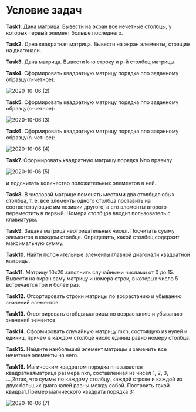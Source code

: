# **Условие задач**
**Task1.** Дана матрица. Вывести на экран все нечетные столбцы, у которых первый элемент больше последнего.

**Task2.** Дана квадратная матрица. Вывести на экран элементы, стоящие на диагонали.

**Task3.** Дана матрица. Вывести k-ю строку и p-й столбец матрицы.

**Task4.** Сформировать квадратную матрицу порядка nпо заданному образцу(n-четное):

![2020-10-06 (2)](https://user-images.githubusercontent.com/55656642/95182612-879f8280-07cd-11eb-8b67-72eed64234b9.png)

**Task5.** Сформировать квадратную матрицу порядка nпо заданному образцу(n-четное):

![2020-10-06 (3)](https://user-images.githubusercontent.com/55656642/95182632-8bcba000-07cd-11eb-9da7-28829c6ccd43.png)

**Task6.** Сформировать квадратную матрицу порядка nпо заданному образцу(n-четное):

![2020-10-06 (4)](https://user-images.githubusercontent.com/55656642/95182642-8e2dfa00-07cd-11eb-843f-fd878c3f869f.png)

**Task7.** Сформировать квадратную матрицу порядка Nпо правилу: 

![2020-10-06 (5)](https://user-images.githubusercontent.com/55656642/95182654-90905400-07cd-11eb-9940-af5bfb8989c2.png)

и подсчитать количество положительных элементов в ней.

**Task8.** В числовой матрице поменять местами два столбцалюбых столбца, 
т. е. все элементы одного столбца поставить на соответствующие им позиции другого, а его элементы второго переместить в первый.
Номера столбцов вводит пользователь с клавиатуры.

**Task9.** Задана матрица неотрицательных чисел. Посчитать сумму элементов в каждом столбце. 
Определить, какой столбец содержит максимальную сумму.

**Task10.** Найти положительные элементы главной диагонали квадратной матрицы.

**Task11.** Матрицу 10x20 заполнить случайными числами от 0 до 15. 
Вывести на экран саму матрицу и номера строк, в которых число 5 встречается три и более раз.

**Task12.** Отсортировать строки матрицы по возрастанию и убыванию значений элементов.

**Task13.** Отсотрировать стобцы матрицы по возрастанию и убыванию значений эементов.

**Task14.** Сформировать случайную матрицу mxn, состоящую из нулей и единиц, причем в каждом столбце число единиц равно номеру столбца.

**Task15.** Найдите наибольший элемент матрицы и заменить все нечетные элементы на него.

**Task16.** Магическим квадратом порядка nназывается квадратнаяматрица размера nxn, составленная из чисел 1, 2, 3, ...,2nтак,
что суммы по каждому столбцу, каждой строке и каждой из двух больших диагоналей равны между собой. 
Построить такой квадрат.Пример магического квадрата порядка 3:

![2020-10-06 (7)](https://user-images.githubusercontent.com/55656642/95183311-799e3180-07ce-11eb-86d4-e425ab66d951.png)
